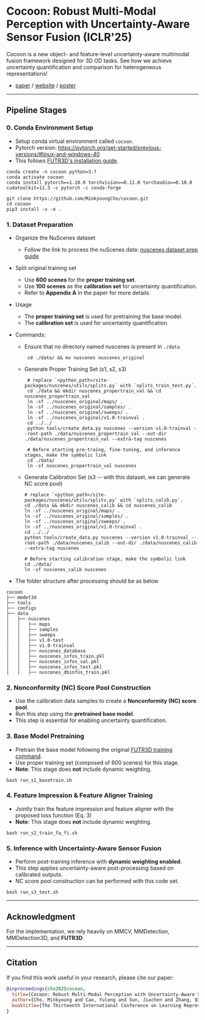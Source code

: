 # Cocoon: Robust Multi-Modal Perception with Uncertainty-Aware Sensor Fusion (ICLR'25) 

Cocoon is a new object- and feature-level uncertainty-aware multimodal fusion framework designed for 3D OD tasks. See how we achieve uncertainty quantification and comparison for heterogeneous representations!

- [paper](https://openreview.net/pdf?id=DKgAFfCs5F) / [website](https://minkyoungcho.github.io/cocoon/) / [poster](https://iclr.cc/media/PosterPDFs/ICLR%202025/30466.png)

---

## Pipeline Stages

### 0. Conda Environment Setup

- Setup conda virtual environment called `cocoon`.
- Pytorch version: https://pytorch.org/get-started/previous-versions/#linux-and-windows-40
- This follows [FUTR3D's installation guide](https://github.com/Tsinghua-MARS-Lab/futr3d#installation).
```
conda create -n cocoon python=3.7
conda activate cocoon
conda install pytorch==1.10.0 torchvision==0.11.0 torchaudio==0.10.0 cudatoolkit=11.3 -c pytorch -c conda-forge

git clone https://github.com/MinkyoungCho/cocoon.git
cd cocoon
pip3 install -v -e .
```

### 1. Dataset Preparation

- Organize the NuScenes dataset
   - Follow the link to process the nuScenes data: [nuscenes dataset prep guide](https://github.com/open-mmlab/mmdetection3d/blob/main/docs/en/advanced_guides/datasets/nuscenes.md#dataset-preparation)
     
- Split original training set 
   - Use **600 scenes** for the **proper training set**.  
   - Use **100 scenes** as the **calibration set** for uncertainty quantification.  
   - Refer to **Appendix A** in the paper for more details.
     
- Usage
   - The **proper training set** is used for pretraining the base model.
   - The **calibration set** is used for uncertainty quantification.
 
- Commands:
   - Ensure that no directory named nuscenes is present in `./data`
     ```
      cd ./data/ && mv nuscenes nuscenes_original
     ```
  - Generate Proper Training Set (s1, s2, s3)
     ```
      # replace `<python_path>/site-packages/nuscenes/utils/splits.py` with `splits_train_test.py`.
      cd ./data && mkdir nuscenes_propertrain_val && cd nuscenes_propertrain_val
      ln -sf ../nuscenes_original/maps/ .
      ln -sf ../nuscenes_original/samples/ .
      ln -sf ../nuscenes_original/sweeps/ .
      ln -sf ../nuscenes_original/v1.0-trainval .
      cd ../../
      python tools/create_data.py nuscenes --version v1.0-trainval --root-path ./data/nuscenes_propertrain_val --out-dir ./data/nuscenes_propertrain_val --extra-tag nuscenes
   
      # Before starting pre-traing, fine-tuning, and inference stages, make the symbolic link
      cd ./data/
      ln -sf nuscenes_propertrain_val nuscenes 
      ```

   - Generate Calibration Set (s3 -- with this dataset, we can generate NC score pool) 
   
      ```
      # replace `<python_path>/site-packages/nuscenes/utils/splits.py` with `splits_calib.py`.
      cd ./data && mkdir nuscenes_calib && cd nuscenes_calib
      ln -sf ../nuscenes_original/maps/ .
      ln -sf ../nuscenes_original/samples/ .
      ln -sf ../nuscenes_original/sweeps/ .
      ln -sf ../nuscenes_original/v1.0-trainval .
      cd ../../
      python tools/create_data.py nuscenes --version v1.0-trainval --root-path ./data/nuscenes_calib --out-dir ./data/nuscenes_calib --extra-tag nuscenes
      
      # Before starting calibration stage, make the symbolic link
      cd ./data/
      ln -sf nuscenes_calib nuscenes 
      ```

- The folder structure after processing should be as below 

```
cocoon
├── mmdet3d
├── tools
├── configs
├── data
│   ├── nuscenes
│   │   ├── maps
│   │   ├── samples
│   │   ├── sweeps
│   │   ├── v1.0-test
|   |   ├── v1.0-trainval
│   │   ├── nuscenes_database
│   │   ├── nuscenes_infos_train.pkl
│   │   ├── nuscenes_infos_val.pkl
│   │   ├── nuscenes_infos_test.pkl
│   │   ├── nuscenes_dbinfos_train.pkl
```


### 2. Nonconformity (NC) Score Pool Construction

- Use the calibration data samples to create a **Nonconformity (NC) score pool**.
- Run this step using the **pretrained base model**.
- This step is essential for enabling uncertainty quantification.



### 3. Base Model Pretraining

- Pretrain the base model following the original [FUTR3D training command](https://github.com/Tsinghua-MARS-Lab/futr3d?tab=readme-ov-file#train).
- Use proper training set (composed of 600 scenes) for this stage.
- **Note**: This stage does **not** include dynamic weighting.


```
bash run_s1_basetrain.sh
```


### 4. Feature Impression \& Feature Aligner Training 
- Jointly train the feature impression and feature aligner with the proposed loss function (Eq. 3)
- **Note**: This stage does **not** include dynamic weighting.

```
bash run_s2_train_fa_fi.sh
```



### 5. Inference with Uncertainty-Aware Sensor Fusion 

- Perform post-training inference with **dynamic weighting enabled**.
- This step applies uncertainty-aware post-processing based on calibrated outputs.
- NC score pool construction can be performed with this code set.

```
bash run_s3_test.sh
```

---

## Acknowledgment

For the implementation, we rely heavily on MMCV, MMDetection, MMDetection3D, and **FUTR3D**. 

---

## Citation

If you find this work useful in your research, please cite our paper:

```bibtex
@inproceedings{cho2025cocoon,
  title={Cocoon: Robust Multi-Modal Perception with Uncertainty-Aware Sensor Fusion},
  author={Cho, Minkyoung and Cao, Yulong and Sun, Jiachen and Zhang, Qingzhao and Pavone, Marco and Park, Jeong Joon and Yang, Heng and Mao, Zhuoqing},
  booktitle={The Thirteenth International Conference on Learning Representations}
}
